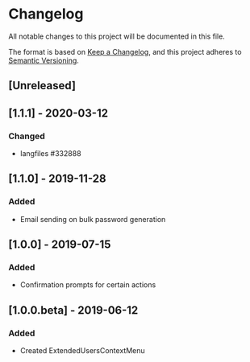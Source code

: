 # Changelog

All notable changes to this project will be documented in this file.

The format is based on [Keep a Changelog](https://keepachangelog.com/en/1.0.0/),
and this project adheres to [Semantic Versioning](https://semver.org/spec/v2.0.0.html).

## [Unreleased]

## [1.1.1] - 2020-03-12
### Changed
- langfiles \#332888


## [1.1.0] - 2019-11-28
### Added
- Email sending on bulk password generation


## [1.0.0] - 2019-07-15
### Added
- Confirmation prompts for certain actions


## [1.0.0.beta] - 2019-06-12
### Added
- Created ExtendedUsersContextMenu
